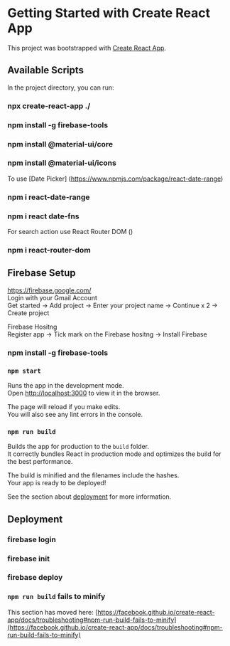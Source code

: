 # Getting Started with Create React App

This project was bootstrapped with [Create React App](https://github.com/facebook/create-react-app).

## Available Scripts

In the project directory, you can run:

### npx create-react-app ./
### npm install -g firebase-tools
### npm install @material-ui/core
### npm install @material-ui/icons

To use [Date Picker] (https://www.npmjs.com/package/react-date-range)
### npm i react-date-range
### npm i react date-fns

For search action use React Router DOM ()
### npm i react-router-dom


## Firebase Setup
https://firebase.google.com/
<br>
Login with your Gmail Account
<br>
Get started -> Add project -> Enter your project name -> Continue x 2 -> Create project 

Firebase Hositng
<br>
Register app -> Tick mark on the Firebase hositng -> Install Firebase

### npm install -g firebase-tools




### `npm start`

Runs the app in the development mode.\
Open [http://localhost:3000](http://localhost:3000) to view it in the browser.

The page will reload if you make edits.\
You will also see any lint errors in the console.

### `npm run build`

Builds the app for production to the `build` folder.\
It correctly bundles React in production mode and optimizes the build for the best performance.

The build is minified and the filenames include the hashes.\
Your app is ready to be deployed!

See the section about [deployment](https://facebook.github.io/create-react-app/docs/deployment) for more information.


## Deployment

### firebase login
### firebase init
### firebase deploy

### `npm run build` fails to minify

This section has moved here: [https://facebook.github.io/create-react-app/docs/troubleshooting#npm-run-build-fails-to-minify](https://facebook.github.io/create-react-app/docs/troubleshooting#npm-run-build-fails-to-minify)
